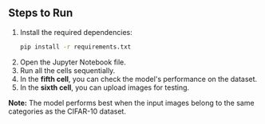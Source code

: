 ## Steps to Run

1. Install the required dependencies:  
   ```bash
   pip install -r requirements.txt
   ```
2. Open the Jupyter Notebook file.  
3. Run all the cells sequentially.  
4. In the **fifth cell**, you can check the model's performance on the dataset.  
5. In the **sixth cell**, you can upload images for testing.  

**Note:** The model performs best when the input images belong to the same categories as the CIFAR-10 dataset.
